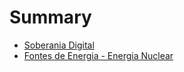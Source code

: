 # Summary

- [Soberania Digital](./soberania-digital.md)
- [Fontes de Energia - Energia Nuclear](./seminário-biologia.md)
